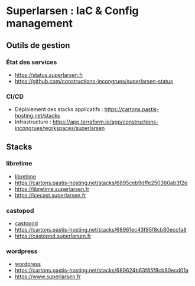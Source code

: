 # Superlarsen : IaC & Config management

## Outils de gestion

### État des services

- <https://status.superlarsen.fr>
- <https://github.com/constructions-incongrues/superlarsen-status>

### CI/CD

- Déploiement des stacks applicatifs : <https://cartons.pastis-hosting.net/stacks>
- Infrastructure : <https://app.terraform.io/app/constructions-incongrues/workspaces/superlarsen>

## Stacks

### libretime

- [libretime](./stacks/libretime/)
- <https://cartons.pastis-hosting.net/stacks/6895ceb9dffe250360ab3f2e>
- <https://libretime.superlarsen.fr>
- <https://icecast.superlarsen.fr>


### castopod

- [castopod](./stacks/castopod/)
- <https://cartons.pastis-hosting.net/stacks/68961ec43f85f8cb80eccfa8>
- <https://castopod.superlarsen.fr>

### wordpress

- [wordpress](./stacks/wordpress/)
- <https://cartons.pastis-hosting.net/stacks/689624b63f85f8cb80ecd01a>
- <https://www.superlarsen.fr>
